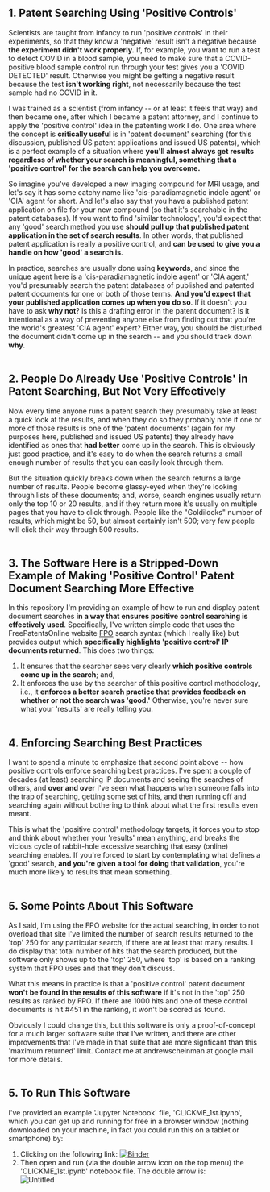 ## 1. Patent Searching Using 'Positive Controls'
Scientists are taught from infancy to run 'positive controls' in their experiments, so that they know a 'negative' result isn't a negative because **the experiment didn't work properly.**  If, for example, you want to run a test to detect COVID in a blood sample, you need to make sure that a COVID-positive blood sample control run through your test gives you a 'COVID DETECTED' result.  Otherwise you might be getting a negative result because the test **isn't working right**, not necessarily because the test sample had no COVID in it.

I was trained as a scientist (from infancy -- or at least it feels that way) and then became one, after which I became a patent attorney, and I continue to apply the 'positive control' idea in the patenting work I do.  One area where the concept is **critically useful** is in 'patent document' searching (for this discussion, published US patent applications and issued US patents), which is a perfect example of a situation where **you'll almost always get results regardless of whether your search is meaningful, something that a 'positive control' for the search can help you overcome.**

So imagine you've developed a new imaging compound for MRI usage, and let's say it has some catchy name like 'cis-paradiamagnetic indole agent' or 'CIA' agent for short.  And let's also say that you have a published patent application on file for your new compound (so that it's searchable in the patent databases).  If you want to find 'similar technology', you'd expect that any 'good' search method you use **should pull up that published patent application in the set of search results**.  In other words, that published patent application is really a positive control, and **can be used to give you a handle on how 'good' a search is**.

In practice, searches are usually done using **keywords**, and since the unique agent here is a 'cis-paradiamagnetic indole agent' or 'CIA agent,' you'd presumably search the patent databases of published and patented patent documents for one or both of those terms.  **And you'd expect that your published application comes up when you do so**.  If it doesn't you have to ask **why not**?  Is this a drafting error in the patent document?  Is it intentional as a way of preventing anyone else from finding out that you're the world's greatest 'CIA agent' expert?  Either way, you should be disturbed the document didn't come up in the search -- and you should track down **why**.
<br><br>

## 2. People Do Already Use 'Positive Controls' in Patent Searching, But Not Very Effectively
Now every time anyone runs a patent search they presumably take at least a quick look at the results, and when they do so they probably note if one or more of those results is one of the 'patent documents' (again for my purposes here, published and issued US patents) they already have identified as ones that **had better** come up in the search.  This is obviously just good practice, and it's easy to do when the search returns a small enough number of results that you can easily look through them.

But the situation quickly breaks down when the search returns a large number of results.  People become glassy-eyed when they're looking through lists of these documents; and, worse, search engines usually return only the top 10 or 20 results, and if they return more it's usually on multiple pages that you have to click through.  People like the "Goldilocks" number of results, which might be 50, but almost certainly isn't 500; very few people will click their way through 500 results.
<br><br>

## 3. The Software Here is a Stripped-Down Example of Making 'Positive Control' Patent Document Searching More Effective
In this repository I'm providing an example of how to run and display patent document searches **in a way that ensures positive control searching is effectively used**.  Specifically, I've written simple code that uses the FreePatentsOnline website [FPO]([http://freepatentsonline.com) search syntax (which I really like) but provides output which **specifically highlights 'positive control' IP documents returned**.  This does two things:

1. It ensures that the searcher sees very clearly **which positive controls come up in the search**; and,
2. It enforces the use by the searcher of this positive control methodology, i.e., it **enforces a better search practice that provides feedback on whether or not the search was 'good.'**  Otherwise, you're never sure what your 'results' are really telling you.
<br><br>

## 4. Enforcing Searching Best Practices
I want to spend a minute to emphasize that second point above -- how positive controls enforce searching best practices.  I've spent a couple of decades (at least) searching IP documents and seeing the searches of others, and **over and over** I've seen what happens when someone falls into the trap of searching, getting some set of hits, and then running off and searching again without bothering to think about what the first results even meant.

This is what the 'positive control' methodology targets, it forces you to stop and think about whether your 'results' mean anything, and breaks the vicious cycle of rabbit-hole excessive searching that easy (online) searching enables.  If you're forced to start by contemplating what defines a 'good' search, **and you're given a tool for doing that validation**, you're much more likely to results that mean something.
<br><br>

## 5. Some Points About This Software
As I said, I'm using the FPO website for the actual searching, in order to not overload that site I've limited the number of search results returned to the 'top' 250 for any particular search, if there are at least that many results.  I do display that total number of hits that the search produced, but the software only shows up to the 'top' 250, where 'top' is based on a ranking system that FPO uses and that they don't discuss.

What this means in practice is that a 'positive control' patent document **won't be found in the results of this software** if it's not in the 'top' 250 results as ranked by FPO.  If there are 1000 hits and one of these control documents is hit #451 in the ranking, it won't be scored as found.

Obviously I could change this, but this software is only a proof-of-concept for a much larger software suite that I've written, and there are other improvements that I've made in that suite that are more signficant than this 'maximum returned' limit.  Contact me at andrewscheinman at google mail for more details.
<br><br>

## 5. To Run This Software
I've provided an example 'Jupyter Notebook' file, 'CLICKME_1st.ipynb', which you can get up and running for free in a browser window (nothing downloaded on your machine, in fact you could run this on a tablet or smartphone) by:

1. Clicking on the following link: [![Binder](https://mybinder.org/badge_logo.svg)](https://mybinder.org/v2/gh/andrewscheinman/test/HEAD)
2. Then open and run (via the double arrow icon on the top menu) the 'CLICKME_1st.ipynb' notebook file.  The double arrow is:<br>
![Untitled](https://user-images.githubusercontent.com/12629853/131710520-ec3d2406-a641-4337-9156-1a6a757e866d.png)

